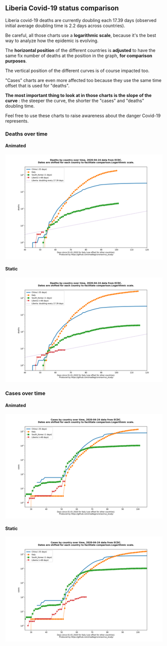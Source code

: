 ## Liberia Covid-19 status comparison 

Liberia covid-19 deaths are currently doubling each 17.39 days (observed initial average doubling time is 2.2 days across countries).



Be careful, all those charts use a **logarithmic scale**, because it's the best way to analyze how the epidemic is evolving.
 
The **horizontal position** of the different countries is **adjusted** to have the same fix number of deaths at the position in the graph, **for comparison purposes**.

The vertical position of the different curves is of course impacted too.

"Cases" charts are even more affected too because they use the same time offset that is used for "deaths".

**The most important thing to look at in those charts is the slope of the curve** : the steeper the curve, the shorter the "cases" and "deaths" doubling time.

Feel free to use these charts to raise awareness about the danger Covid-19 represents. 


 
### Deaths over time
 
#### Animated
![Liberia covid-19 deaths animated chart](https://raw.githubusercontent.com/madlag/coronavirus_study/master/notebooks/graphs/2020-04-24/countries/Liberia/2020-04-24_Liberia_deaths.gif "Liberia covid-19 deaths animated chart")   
 
#### Static
![Liberia covid-19 deaths static chart](https://raw.githubusercontent.com/madlag/coronavirus_study/master/notebooks/graphs/2020-04-24/countries/Liberia/2020-04-24_Liberia_deaths.png "Liberia covid-19 deaths static chart")   

 
### Cases over time
 
#### Animated
![Liberia covid-19 cases animated chart](https://raw.githubusercontent.com/madlag/coronavirus_study/master/notebooks/graphs/2020-04-24/countries/Liberia/2020-04-24_Liberia_cases.gif "Liberia covid-19 cases animated chart")   
 
#### Static
![Liberia covid-19 cases static chart](https://raw.githubusercontent.com/madlag/coronavirus_study/master/notebooks/graphs/2020-04-24/countries/Liberia/2020-04-24_Liberia_cases.png "Liberia covid-19 cases static chart")   


